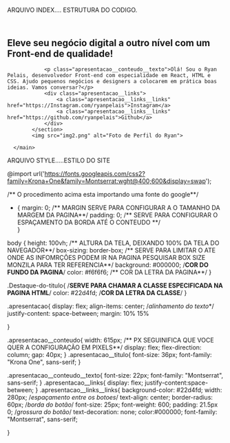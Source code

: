 ARQUIVO INDEX.... ESTRUTURA DO CODIGO.


<!DOCTYPE html>
<html lang="pt-br">  <!--LINGUAGEM DA PAGINA-->
<head>
    <meta charset="UTF-8">
    <meta name="viewport" content="width=device-width, initial-scale=1.0">
    <title>Portfólio</title>
    <link rel="stylesheet" href="style.css">  <!-- SERVE PARA LINKAR A PAGINA HML COM A CSS-->
</head>
<body>
      <header></header>
      <main class="apresentacao">
            <section class="apresentacao__conteudo">
                <h1 class="apresentacao__titulo">Eleve seu negócio digital a outro nível <strong class="Destaque-do-titulo"> com um Front-end de qualidade!</strong> </h1> <!--ADCIONAR O CLASS NO STRONG PARA ESPECIFICAR O LOCAL QUE SERA EDITADO-->

                <p class="apresentacao__conteudo__texto">Olá! Sou o Ryan Pelais, desenvolvedor Front-end com especialidade em React, HTML e CSS. Ajudo pequenos negócios e designers a colocarem em prática boas ideias. Vamos conversar?</p>
                <div class="apresentacao__links">
                    <a class="apresentacao__links__links" href="https://Instagram.com/ryanpelais">Instagram</a>
                    <a class="apresentacao__links__links" href="https://github.com/ryanpelais">Github</a>
                </div>
            </section>
            <img src="img2.png" alt="Foto de Perfil do Ryan">

      </main>
</body>
</html>



ARQUIVO STYLE.....ESTILO DO SITE

 @import url('https://fonts.googleapis.com/css2?family=Krona+One&family=Montserrat:wght@400;600&display=swap'); 

/** O procedimento acima esta importando uma fonte do google**/

* { 
    margin: 0;    /** MARGIN SERVE PARA CONFIGURAR A O TAMANHO DA MARGEM DA PAGINA**/
    padding: 0;   /** SERVE PARA CONFIGURAR O ESPAÇAMENTO DA BORDA ATÉ O CONTEUDO **/   
}

body {
    height: 100vh; /** ALTURA DA TELA, DEIXANDO 100% DA TELA DO NAVEGADOR**/
    box-sizing: border-box; /** SERVE PARA LIMITAR O ATE ONDE AS INFOMRÇÕES PODEM IR NA PAGINA PESQUISAR BOX SIZE MONZILA PARA TER REFERENCIA**/
    background: #000000; /**COR DO FUNDO DA PAGINA**/
    color: #f6f6f6; /** COR DA LETRA DA PAGINA**/
}

.Destaque-do-titulo{   /**SERVE PARA CHAMAR A CLASSE ESPECIFICADA NA PAGINA HTML**/
    color: #22d4fd; /**COR DA LETRA DA CLASSE**/
}

.apresentacao{
     display: flex;
     align-items: center; /*alinhamento do texto**/
     justify-content: space-between;
     margin: 10% 15% 
     
}

.apresentacao__conteudo{
    width: 615px;  /** PX SEGUINIFICA QUE VOCE QUER A CONFIGURAÇÃO EM PIXELS**/
    display: flex;
    flex-direction: column;
    gap: 40px;
}
.apresentacao__titulo{
    font-size: 36px;
    font-family: "Krona One", sans-serif;
}

.apresentacao__conteudo__texto{
    font-size: 22px;
    font-family:  "Montserrat", sans-serif;
}
.apresentacao__links{
    display: flex;
    justify-content:space-between;
}
.apresentacao__links__links{
    background-color: #22d4fd;
    width: 280px; /*espaçamento entre os botoes*/
    text-align: center;
    border-radius: 60px; /*borda do botão*/
    font-size: 25px;
    font-weight: 600;
    padding: 21.5px 0;  /*grossura do botão*/
    text-decoration: none;
    color:#000000;
    font-family:  "Montserrat", sans-serif;
    
}


